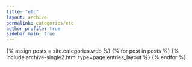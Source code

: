 ```yaml
---
title: "etc"
layout: archive
permalink: categories/etc
author_profile: true
sidebar_main: true
---
```



{% assign posts = site.categories.web %}
{% for post in posts %} {% include archive-single2.html type=page.entries_layout %} {% endfor %}